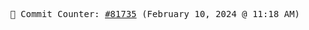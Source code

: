 <p align="center">
    <samp>
        📮 Commit Counter: <a href="https://github.com/Javascript-void0/Javascript-void0/commits/main">#81735</a> (February 10, 2024 @ 11:18 AM)
    </samp>
</p>